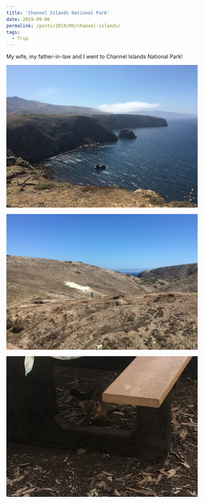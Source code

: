 ```yaml
---
title: 'Channel Islands National Park'
date: 2019-09-06
permalink: /posts/2019/09/channel-islands/
tags:
  - Trip
---
```

My wife, my father-in-law and I went to Channel Islands National Park!

<img src="/images/2021-06-29-00-19-24.png" style="display: block; margin: auto;" />
<br>
<img src="/images/2021-06-29-00-19-51.png" style="display: block; margin: auto;"/>
<br>
<img src="/images/2021-06-29-00-24-47.png" style="display: block; margin: auto;"/>